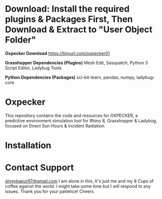 # Download: Install the required plugins & Packages First, Then Download & Extract to "User Object Folder"
**Oxpecker Download**
https://tinyurl.com/oxpecker01

**Grasshopper Dependencies (Plugins)**
Mesh Edit,
Sasquatch,
Python 3 Script Editor,
Ladybug Tools

**Python Dependencies (Packages)**
sci-kit-learn,
pandas,
numpy,
ladybug-core

# Oxpecker
This repository contains the code and resources for OXPECKER, a predictive environment simulation tool for Rhino 8, Grasshopper &amp; Ladybug, focused on Direct Sun Hours &amp; Incident Radiation. 

# Installation



# Contact Support
shreykapur97@gmail.com
I am alone in this, It's just me and my 8 Cups of coffee against the world. 
I might take some time but I will respond to any issues. 
Thank you for your patience!
Cheers
